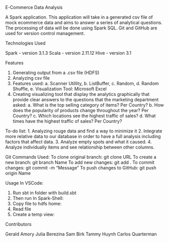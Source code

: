 E-Commerce Data Analysis

A Spark application. This application will take in a generated csv file of mock ecommerce data and aims to answer a series of analytical questions. The processing of data will be done using Spark SQL. Git and GitHub are used for version control management.

Technologies Used

Spark - version 3.1.3
Scala - version 2.11.12
Hive - version 3.1

Features
1.	Generating output from a .csv file (HDFS) 
2.	Analyzing csv file 
3.	Features used:
    a.	Scanner Utillity,
    b.	 ListBuffer,
    c.	 Random, 
    d.	Random Shuffle, 
    e.	Visualization Tool: Microsoft Excel
4.	Creating visualizing tool that display the analytics graphically that provide clear answers to the questions that the marketing department asked:
    a.	What is the top selling category of items? Per Country? 
    b.	 How does the popularity of products change throughout the year? Per Country?
    c.	Which locations see the highest traffic of sales? 
    d.	What times have the highest traffic of sales? Per Country?

To-do list:
    1.	Analyzing rouge data and find a way to minimize it
    2.	Integrate more relative data to our database in order to have a full analysis including factors that affect data.
    3.	Analyze empty spots and what it caused.
    4.	Analyze individually items and see relationship between other columns.

Git Commands Used:
To clone original branch: git clone URL
To create a new branch: git branch Name
To add new changes: git add .
To commit changes: git commit -m “Message”
To push changes to GitHub: git push origin Name

Usage
In VSCode:
1.	Run sbt in folder with build.sbt
2.	Then  run
In Spark-Shell:
1.	Copy file to hdfs home:
2.	Read file  
3.	Create a temp view:

Contributors

Gerald Amory
Julia Berezina
Sam Birk
Tammy Huynh
Carlos Quarterman

